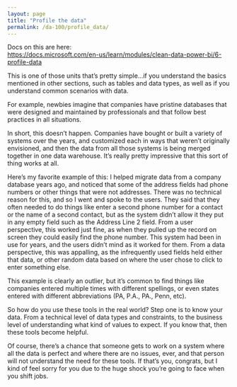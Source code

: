 ```yaml
---
layout: page
title: "Profile the data"
permalink: /da-100/profile_data/
---
```


Docs on this are here:  
https://docs.microsoft.com/en-us/learn/modules/clean-data-power-bi/6-profile-data

This is one of those units that’s pretty simple…if you understand the basics mentioned in other sections, such as tables and data types, as well as if you understand common scenarios with data. 

For example, newbies imagine that companies have pristine databases that were designed and maintained by professionals and that follow best practices in all situations. 

In short, this doesn’t happen. Companies have bought or built a variety of systems over the years, and customized each in ways that weren’t originally envisioned, and then the data from all those systems is being merged together in one data warehouse. It’s really pretty impressive that this sort of thing works at all. 

Here’s my favorite example of this: I helped migrate data from a company database years ago, and noticed that some of the address fields had phone numbers or other things that were not addresses. There was no technical reason for this, and so I went and spoke to the users. They said that they often needed to do things like enter a second phone number for a contact or the name of a second contact, but as the system didn’t allow it they put in any empty field such as the Address Line 2 field. From a user perspective, this worked just fine, as when they pulled up the record on screen they could easily find the phone number. This system had been in use for years, and the users didn’t mind as it worked for them. From a data perspective, this was appalling, as the infrequently used fields held either that data, or other random data based on where the user chose to click to enter something else. 

This example is clearly an outlier, but it’s common to find things like companies entered multiple times with different spellings, or even states entered with different abbreviations (PA, P.A., PA., Penn, etc).

So how do you use these tools in the real world? Step one is to know your data. From a technical level of data types and constraints, to the business level of understanding what kind of values to expect. If you know that, then these tools become helpful. 

Of course, there’s a chance that someone gets to work on a system where all the data is perfect and where there are no issues, ever, and that person will not understand the need for these tools.  If that’s you, congrats, but I kind of feel sorry for you due to the huge shock you’re going to face when you shift jobs. 
